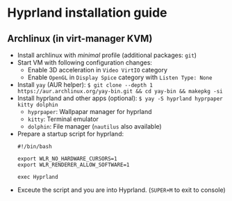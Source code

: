 # Hyprland installation guide

## Archlinux (in virt-manager KVM)

- Install archlinux with *minimal* profile (additional packages: `git`)
- Start VM with following configuration changes:
  - Enable 3D acceleration in `Video VirtIO` category
  - Enable `OpenGL` in `Display Spice` category with `Listen Type: None`
- Install `yay` (AUR helper): 
  `$ git clone --depth 1 https://aur.archlinux.org/yay-bin.git && cd yay-bin && makepkg -si`
- Install hyprland and other apps (optional):
  `$ yay -S hyprland hyprpaper kitty dolphin`
  - `hyprpaper`: Wallpapar manager for hyprland
  - `kitty`: Terminal emulator
  - `dolphin`: File manager (`nautilus` also available)
- Prepare a startup script for hyprland:
  ```
  #!/bin/bash
  
  export WLR_NO_HARDWARE_CURSORS=1
  export WLR_RENDERER_ALLOW_SOFTWARE=1

  exec Hyprland
  ```
- Exceute the script and you are into Hyprland. (`SUPER+M` to exit to console)
